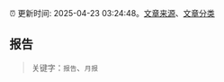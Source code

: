 :alarm_clock: 更新时间: 2025-04-23 03:24:48。[文章来源](/README.md)、[文章分类](/TAGS.md)

## 报告


> 关键字：`报告`、`月报`



